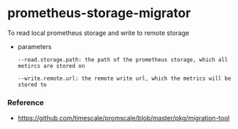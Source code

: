 # prometheus-storage-migrator
To read local prometheus storage and write to remote storage

- parameters
  ```
  --read.storage.path: the path of the prometheus storage, which all metircs are stored on
  
  --write.remote.url: the remote write url, which the metrics will be stored to
  ```


### Reference
- https://github.com/timescale/promscale/blob/master/pkg/migration-tool
